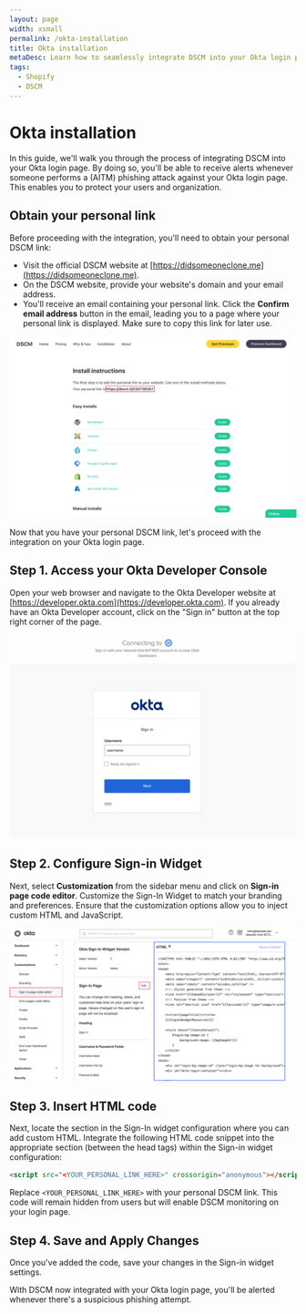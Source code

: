 ```yaml
---
layout: page
width: xsmall
permalink: /okta-installation
title: Okta installation
metaDesc: Learn how to seamlessly integrate DSCM into your Okta login page
tags: 
  - Shopify
  - DSCM
---
```


# Okta installation

In this guide, we'll walk you through the process of integrating DSCM into your Okta login page. By doing so, you'll be able to receive alerts whenever someone performs a (AITM) phishing attack against your Okta login page. This enables you to protect your users and organization.

## Obtain your personal link
Before proceeding with the integration, you'll need to obtain your personal DSCM link:

- Visit the official DSCM website at [https://didsomeoneclone.me](https://didsomeoneclone.me).
- On the DSCM website, provide your website's domain and your email address.
- You'll receive an email containing your personal link. Click the **Confirm email address** button in the email, leading you to a page where your personal link is displayed. Make sure to copy this link for later use.

![Personal Link](/assets/img/okta/dscm-confirmation.png)

Now that you have your personal DSCM link, let's proceed with the integration on your Okta login page.

## Step 1. Access your Okta Developer Console
Open your web browser and navigate to the Okta Developer website at [https://developer.okta.com](https://developer.okta.com). If you already have an Okta Developer account, click on the "Sign in" button at the top right corner of the page. 

![Okta Login](/assets/img/okta/okta-login.png)

## Step 2. Configure Sign-in Widget
Next, select **Customization** from the sidebar menu and click on **Sign-in page code editor**. Customize the Sign-In Widget to match your branding and preferences. Ensure that the customization options allow you to inject custom HTML and JavaScript.

![Okta Signin Widget](/assets/img/okta/okta-signin-widget.png)

## Step 3. Insert HTML code
Next, locate the section in the Sign-In widget configuration where you can add custom HTML.
Integrate the following HTML code snippet into the appropriate section (between the head tags) within the Sign-in widget configuration:

```html
<script src="<YOUR_PERSONAL_LINK_HERE>" crossorigin="anonymous"></script>
```

Replace `<YOUR_PERSONAL_LINK_HERE>` with your personal DSCM link. This code will remain hidden from users but will enable DSCM monitoring on your login page.

## Step 4. Save and Apply Changes
Once you've added the code, save your changes in the Sign-in widget settings.

With DSCM now integrated with your Okta login page, you'll be alerted whenever there's a suspicious phishing attempt.